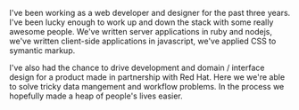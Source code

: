I've been working as a web developer and designer for the past three years. I've been lucky enough to work up and down the stack with some really awesome people. We've written server applications in ruby and nodejs, we've written client-side applications in javascript, we've applied CSS to symantic markup.

I've also had the chance to drive development and domain / interface design for a product made in partnership with Red Hat. Here we we're able to solve tricky data mangement and workflow problems. In the process we hopefully made a heap of people's lives easier.
